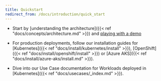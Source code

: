 ```yaml
---
title: Quickstart
redirect_from: /docs/introduction/quick_start
---
```



* Start by [understanding the architecture]({{< ref
"docs/concepts/architecture.md" >}}) and [playing with a demo](http://play.storageos.com/main)

* For production deployments, follow our installation guides for
   [Kubernetes]({{< ref "docs/install/kubernetes/install" >}}),
  [OpenShift]({{< ref "docs/install/openshift/install" >}}) or 
  [Azure AKS]({{< ref "docs/install/azure-aks/install.md" >}}).

* Dive into our Use Case documentation for Workloads deployed in [Kubernetes]({{< ref
"docs/usecases/_index.md" >}}).

